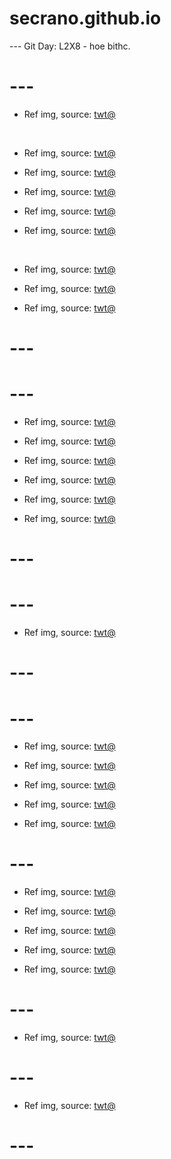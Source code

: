 # secrano.github.io

--- Git Day: L2X8 - hoe bithc.

# ---

- Ref img, source: [twt@](https://x.com/GraphiteDesert/status/1969978121761034428)

<br/>

- Ref img, source: [twt@](https://x.com/FilmUpdates/status/1970130997305081931)

- Ref img, source: [twt@](https://x.com/MarcoGrandFleet/status/1969968895386874142)

- Ref img, source: [twt@](https://x.com/ShiinaBR/status/1970156726428274729)

- Ref img, source: [twt@](https://x.com/OPFANATIC2025/status/1969930163065667741)

- Ref img, source: [twt@](https://x.com/1ofAgnesDigital/status/1970022864763101365)

<br/>

- Ref img, source: [twt@](https://x.com/Aoife_Bee_/status/1970263722032869732)

- Ref img, source: [twt@](https://x.com/oekakiism/status/1970020341348286808)

- Ref img, source: [twt@](https://x.com/koppe200/status/1970122447090577803)

# ---
# ---

- Ref img, source: [twt@](https://x.com/ziitaa314/status/1969667055973777759)

- Ref img, source: [twt@](https://x.com/Spideraxe30/status/1970168001484701758)

- Ref img, source: [twt@](https://x.com/archi_reum/status/1970178036734595264)

- Ref img, source: [twt@](https://x.com/Spideraxe30/status/1970166314963812769)

- Ref img, source: [twt@](https://x.com/1000_mikan/status/1970140863109255451)

- Ref img, source: [twt@](https://x.com/Haich_AI/status/1970168311590629635)

# ---
# ---

- Ref img, source: [twt@](https://x.com/jimini_shijimi/status/1969356589963571623)

# ---
# --- 

- Ref img, source: [twt@](https://x.com/haildhruv/status/1969365859849421294)

- Ref img, source: [twt@](https://x.com/FRIEREN_PR/status/1969642752116998507)

- Ref img, source: [twt@](https://x.com/Haich_AI/status/1969473609241354717)

- Ref img, source: [twt@](https://x.com/youtheremehere/status/1969503331069657231)

- Ref img, source: [twt@](https://x.com/ACustomframing/status/1969633129783837039)

# ---

- Ref img, source: [twt@](https://x.com/SUtanokami/status/1969646523991339451)

- Ref img, source: [twt@](https://x.com/Angaisb_/status/1969368884877590765)

- Ref img, source: [twt@](https://x.com/Nos__fri/status/1969369351192265115)

- Ref img, source: [twt@](https://x.com/GoblinzPub/status/1945865324441817376)

- Ref img, source: [twt@](https://x.com/jifour98_/status/1969510906183758120)

# ---

- Ref img, source: [twt@](https://x.com/DMFSXQ/status/1969381996888801419)

# ---

- Ref img, source: [twt@](https://x.com/kouhakuworks/status/1969366993519439935)

# ---
